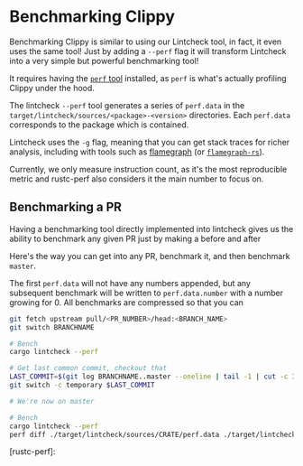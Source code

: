 # Benchmarking Clippy

Benchmarking Clippy is similar to using our Lintcheck tool, in fact, it even
uses the same tool! Just by adding a `--perf` flag it will transform Lintcheck
into a very simple but powerful benchmarking tool!

It requires having the [`perf` tool][perf] installed, as `perf` is what's actually
profiling Clippy under the hood.

The lintcheck `--perf` tool generates a series of `perf.data` in the
`target/lintcheck/sources/<package>-<version>` directories. Each `perf.data`
corresponds to the package which is contained.

Lintcheck uses the `-g` flag, meaning that you can get stack traces for richer
analysis, including with tools such as [flamegraph][flamegraph-perf]
(or [`flamegraph-rs`][flamegraph-rs]).

Currently, we only measure instruction count, as it's the most reproducible metric
and rustc-perf also considers it the main number to focus on.

## Benchmarking a PR

Having a benchmarking tool directly implemented into lintcheck gives us the
ability to benchmark any given PR just by making a before and after 

Here's the way you can get into any PR, benchmark it, and then benchmark
`master`.

The first `perf.data` will not have any numbers appended, but any subsequent
benchmark will be written to `perf.data.number` with a number growing for 0.
All benchmarks are compressed so that you can

```bash
git fetch upstream pull/<PR_NUMBER>/head:<BRANCH_NAME>
git switch BRANCHNAME

# Bench
cargo lintcheck --perf

# Get last common commit, checkout that
LAST_COMMIT=$(git log BRANCHNAME..master --oneline | tail -1 | cut -c 1-11)
git switch -c temporary $LAST_COMMIT

# We're now on master

# Bench
cargo lintcheck --perf
perf diff ./target/lintcheck/sources/CRATE/perf.data ./target/lintcheck/sources/CRATE/perf.data.0
```


[perf]: https://perfwiki.github.io/main/
[flamegraph-perf]: https://github.com/brendangregg/FlameGraph
[flamegraph-rs]: https://github.com/flamegraph-rs/flamegraph
[rustc-perf]: 